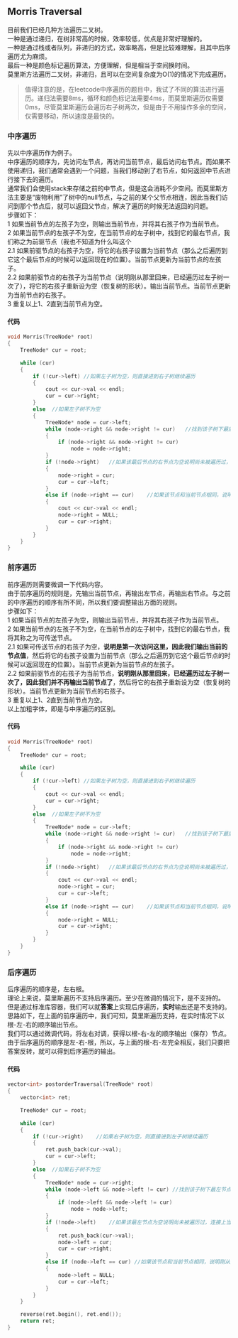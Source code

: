 ## Morris Traversal
目前我们已经几种方法遍历二叉树。   
一种是通过递归，在树非常高的时候，效率较低，优点是非常好理解的。  
一种是通过栈或者队列，非递归的方式，效率略高，但是比较难理解，且其中后序遍历尤为麻烦。   
最后一种是颜色标记遍历算法，方便理解，但是相当于空间换时间。   
莫里斯方法遍历二叉树，非递归，且可以在空间复杂度为O(1)的情况下完成遍历。   
> 值得注意的是，在leetcode中序遍历的题目中，我试了不同的算法进行遍历。递归法需要8ms，循环和颜色标记法需要4ms，而莫里斯遍历仅需要0ms，尽管莫里斯遍历会遍历右子树两次，但是由于不用操作多余的空间，仅需要移动，所以速度是最快的。   
   
### 中序遍历
先以中序遍历作为例子。   
中序遍历的顺序为，先访问左节点，再访问当前节点，最后访问右节点。而如果不使用递归，我们通常会遇到一个问题，当我们移动到了右节点，如何返回中节点进行接下去的遍历。   
通常我们会使用stack来存储之前的中节点，但是这会消耗不少空间。而莫里斯方法主要是“废物利用”了树中的null节点，与之前的某个父节点相连，因此当我们访问到那个节点后，就可以返回父节点，解决了遍历的时候无法返回的问题。   
步骤如下：  
1 如果当前节点的左孩子为空，则输出当前节点，并将其右孩子作为当前节点。  
2 如果当前节点的左孩子不为空，在当前节点的左子树中，找到它的最右节点，我们称之为前驱节点（我也不知道为什么叫这个   
2.1 如果前驱节点的右孩子为空，将它的右孩子设置为当前节点（那么之后遍历到它这个最后节点的时候可以返回现在的位置）。当前节点更新为当前节点的左孩子。    
2.2 如果前驱节点的右孩子为当前节点（说明刚从那里回来，已经遍历过左子树一次了），将它的右孩子重新设为空（恢复树的形状）。输出当前节点。当前节点更新为当前节点的右孩子。    
3 重复以上1、2直到当前节点为空。   
#### 代码
```c
void Morris(TreeNode* root)
{
	TreeNode* cur = root;

	while (cur)
	{
		if (!cur->left)	//如果左子树为空，则直接进到右子树继续遍历
		{
			cout << cur->val << endl;
			cur = cur->right;
		}
		else  //如果左子树不为空
		{
			TreeNode* node = cur->left;
			while (node->right && node->right != cur)	//找到该子树下最后节点（也是最右节点）   
			{
				if (node->right && node->right != cur)
					node = node->right;
			}
			if (!node->right)	//如果该最后节点的右节点为空说明尚未被遍历过，连接上当前节点cur，方便之后传送
			{
				node->right = cur;
				cur = cur->left;
			}
			else if (node->right == cur)	//如果该节点和当前节点相同，说明刚从那里传送回来，将起变回null，然后跑路右节点继续便利
			{
				cout << cur->val << endl;
				node->right = NULL;
				cur = cur->right;
			}
		}
	}
}
```
### 前序遍历
前序遍历则需要微调一下代码内容。   
由于前序遍历的规则是，先输出当前节点，再输出左节点，再输出右节点。与之前的中序遍历的顺序有所不同，所以我们要调整输出方面的规则。   
步骤如下：  
1 如果当前节点的左孩子为空，则输出当前节点，并将其右孩子作为当前节点。  
2 如果当前节点的左孩子不为空，在当前节点的左子树中，找到它的最右节点，我将其称之为可传送节点。        
2.1 如果可传送节点的右孩子为空，**说明是第一次访问这里，因此我们输出当前的节点值**，然后将它的右孩子设置为当前节点（那么之后遍历到它这个最后节点的时候可以返回现在的位置）。当前节点更新为当前节点的左孩子。    
2.2 如果前驱节点的右孩子为当前节点，**说明刚从那里回来，已经遍历过左子树一次了，因此我们并不再输出当前节点了**，然后将它的右孩子重新设为空（恢复树的形状）。当前节点更新为当前节点的右孩子。    
3 重复以上1、2直到当前节点为空。   
以上加粗字体，即是与中序遍历的区别。   
#### 代码
```c
void Morris(TreeNode* root)
{
	TreeNode* cur = root;

	while (cur)
	{
		if (!cur->left)	//如果左子树为空，则直接进到右子树继续遍历
		{
			cout << cur->val << endl;	
			cur = cur->right;
		}
		else  //如果左子树不为空
		{
			TreeNode* node = cur->left;
			while (node->right && node->right != cur)	//找到该子树下最后节点
			{
				if (node->right && node->right != cur)
					node = node->right;
			}
			if (!node->right)	//如果该最后节点的右节点为空说明尚未被遍历过，连接上当前节点cur，方便之后传送
			{
				cout << cur->val << endl;
				node->right = cur;
				cur = cur->left;
			}
			else if (node->right == cur)	//如果该节点和当前节点相同，说明刚从那里传送回来，将起变回null，然后跑路右节点继续便利
			{
				node->right = NULL;
				cur = cur->right;
			}
		}
	}
}
```
### 后序遍历
后序遍历的顺序是，左右根。  
理论上来说，莫里斯遍历不支持后序遍历。至少在微调的情况下，是不支持的。   
但是通过标准库容器，我们可以就**答案**上实现后序遍历，**实时**输出还是不支持的。    
思路如下，在上面的前序遍历中，我们可知，莫里斯遍历支持，在实时情况下以根-左-右的顺序输出节点。    
我们可以通过微调代码，将左右对调，获得以根-右-左的顺序输出（保存）节点。   
由于后序遍历的顺序是左-右-根，所以，与上面的根-右-左完全相反，我们只要把答案反转，就可以得到后序遍历的输出。   
#### 代码  
```c
vector<int> postorderTraversal(TreeNode* root)
{
	vector<int> ret;

	TreeNode* cur = root;

	while (cur)
	{
		if (!cur->right)	//如果右子树为空，则直接进到左子树继续遍历
		{
			ret.push_back(cur->val);
			cur = cur->left;
		}
		else  //如果右子树不为空
		{
			TreeNode* node = cur->right;
			while (node->left && node->left != cur)	//找到该子树下最左节点
			{
				if (node->left && node->left != cur)
					node = node->left;
			}
			if (!node->left)	//如果该最左节点为空说明尚未被遍历过，连接上当前节点cur，方便之后传送
			{
				ret.push_back(cur->val);
				node->left = cur;
				cur = cur->right;
			}
			else if (node->left == cur)	//如果该节点和当前节点相同，说明刚从那里传送回来，将起变回null，然后跑路左节点继续便利
			{
				node->left = NULL;
				cur = cur->left;
			}
		}
	}

	reverse(ret.begin(), ret.end());
	return ret;
}
```